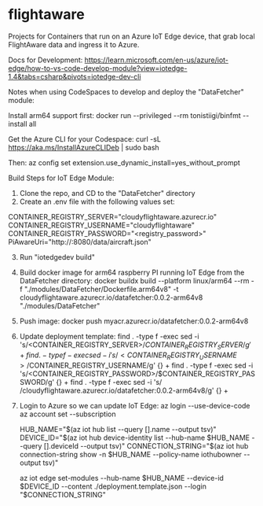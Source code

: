 # flightaware
Projects for Containers that run on an Azure IoT Edge device, that grab local FlightAware data and ingress it to Azure. 

Docs for Development: https://learn.microsoft.com/en-us/azure/iot-edge/how-to-vs-code-develop-module?view=iotedge-1.4&tabs=csharp&pivots=iotedge-dev-cli

Notes when using CodeSpaces to develop and deploy the "DataFetcher" module:

Install arm64 support first:
docker run --privileged --rm tonistiigi/binfmt --install all

Get the Azure CLI for your Codespace:
curl -sL https://aka.ms/InstallAzureCLIDeb | sudo bash

Then:
az config set extension.use_dynamic_install=yes_without_prompt

Build Steps for IoT Edge Module:

1) Clone the repo, and CD to the "DataFetcher" directory
2) Create an .env file with the following values set:

CONTAINER_REGISTRY_SERVER="cloudyflightaware.azurecr.io"
CONTAINER_REGISTRY_USERNAME="cloudyflightaware"
CONTAINER_REGISTRY_PASSWORD="<registry_password>"
PiAwareUri="http://<Your PIAware IP>:8080/data/aircraft.json"

3) Run "iotedgedev build"

4) Build docker image for arm64 raspberry PI running IoT Edge from the DataFetcher directory: 
  docker buildx build --platform linux/arm64 --rm -f "./modules/DataFetcher/Dockerfile.arm64v8" -t cloudyflightaware.azurecr.io/datafetcher:0.0.2-arm64v8 "./modules/DataFetcher"

5) Push image:
docker push myacr.azurecr.io/datafetcher:0.0.2-arm64v8

6) Update deployment template:
find . -type f -exec sed -i 's/<CONTAINER_REGISTRY_SERVER>/$CONTAINER_REGISTRY_SERVER/g' {} +
find . -type f -exec sed -i 's/<CONTAINER_REGISTRY_USERNAME>/$CONTAINER_REGISTRY_USERNAME/g' {} +
find . -type f -exec sed -i 's/<CONTAINER_REGISTRY_PASSWORD>/$CONTAINER_REGISTRY_PASSWORD/g' {} +
find . -type f -exec sed -i 's/<IMAGE>/cloudyflightaware.azurecr.io/datafetcher:0.0.2-arm64v8/g' {} +

6) Login to Azure so we can update IoT Edge:
   az login --use-device-code
   az account set --subscription <your subscription id>

   HUB_NAME="$(az iot hub list --query [].name --output tsv)"
   DEVICE_ID="$(az iot hub device-identity list --hub-name $HUB_NAME --query [].deviceId --output tsv)"
   CONNECTION_STRING="$(az iot hub connection-string show -n $HUB_NAME --policy-name iothubowner --output tsv)"

   az iot edge set-modules --hub-name $HUB_NAME --device-id $DEVICE_ID --content ./deployment.template.json --login "$CONNECTION_STRING"

